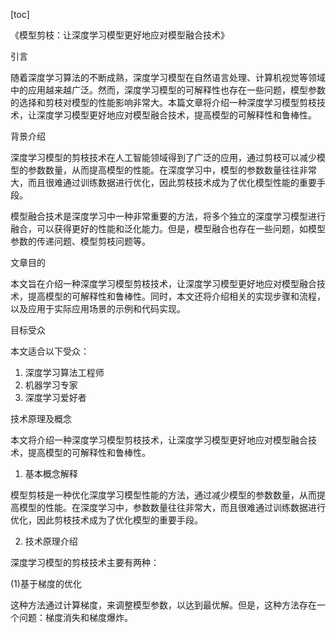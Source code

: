 
[toc]                    
                
                
《模型剪枝：让深度学习模型更好地应对模型融合技术》

引言

随着深度学习算法的不断成熟，深度学习模型在自然语言处理、计算机视觉等领域中的应用越来越广泛。然而，深度学习模型的可解释性也存在一些问题，模型参数的选择和剪枝对模型的性能影响非常大。本篇文章将介绍一种深度学习模型剪枝技术，让深度学习模型更好地应对模型融合技术，提高模型的可解释性和鲁棒性。

背景介绍

深度学习模型的剪枝技术在人工智能领域得到了广泛的应用，通过剪枝可以减少模型的参数数量，从而提高模型的性能。在深度学习中，模型的参数数量往往非常大，而且很难通过训练数据进行优化，因此剪枝技术成为了优化模型性能的重要手段。

模型融合技术是深度学习中一种非常重要的方法，将多个独立的深度学习模型进行融合，可以获得更好的性能和泛化能力。但是，模型融合也存在一些问题，如模型参数的传递问题、模型剪枝问题等。

文章目的

本文旨在介绍一种深度学习模型剪枝技术，让深度学习模型更好地应对模型融合技术，提高模型的可解释性和鲁棒性。同时，本文还将介绍相关的实现步骤和流程，以及应用于实际应用场景的示例和代码实现。

目标受众

本文适合以下受众：

1. 深度学习算法工程师
2. 机器学习专家
3. 深度学习爱好者

技术原理及概念

本文将介绍一种深度学习模型剪枝技术，让深度学习模型更好地应对模型融合技术，提高模型的可解释性和鲁棒性。

1. 基本概念解释

模型剪枝是一种优化深度学习模型性能的方法，通过减少模型的参数数量，从而提高模型的性能。在深度学习中，参数数量往往非常大，而且很难通过训练数据进行优化，因此剪枝技术成为了优化模型的重要手段。

2. 技术原理介绍

深度学习模型的剪枝技术主要有两种：

(1)基于梯度的优化

这种方法通过计算梯度，来调整模型参数，以达到最优解。但是，这种方法存在一个问题：梯度消失和梯度爆炸。

